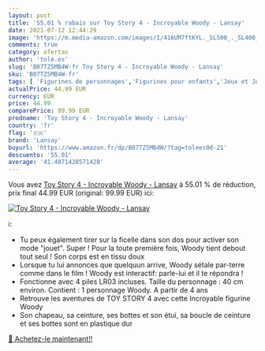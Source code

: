 ```yaml
---
layout: post
title: '55.01 % rabais sur Toy Story 4 - Incroyable Woody - Lansay'
date: 2021-07-12 12:44:29
image: 'https://m.media-amazon.com/images/I/416UM7ftKYL._SL500_._SL400_.jpg'
comments: true
category: ofertas
author: 'tole.es'
slug: 'B07TZ5MB4W-fr Toy Story 4 - Incroyable Woody - Lansay'
sku: 'B07TZ5MB4W-fr'
tags: [ 'Figurines de personnages','Figurines pour enfants','Jeux et Jouets','Jeux et jouets','lansay', ]
actualPrice: 44.99 EUR
currency: EUR
price: 44.99
comparePrice: 99.99 EUR
prodname: 'Toy Story 4 - Incroyable Woody - Lansay'
country: 'fr'
flag: '🇫🇷'
brand: 'Lansay'
buyurl: 'https://www.amazon.fr/dp/B07TZ5MB4W/?tag=tolees0d-21'
descuento: '55.01'
average: '41.4871428571428'
---
```


Vous avez [Toy Story 4 - Incroyable Woody - Lansay](https://www.amazon.fr/dp/B07TZ5MB4W/?tag=tolees0d-21)  à  55.01 % de réduction, prix final  44.99 EUR (original: 99.99 EUR) ici:

[![Toy Story 4 - Incroyable Woody - Lansay](https://m.media-amazon.com/images/I/416UM7ftKYL._SL500_._SL400_.jpg)](https://www.amazon.fr/dp/B07TZ5MB4W/?tag=tolees0d-21)

ℹ️:

- Tu peux également tirer sur la ficelle dans son dos pour activer son mode "jouet". Super ! Pour la toute première fois, Woody tient debout tout seul ! Son corps est en tissu doux
- Lorsque tu lui annonces que quelquun arrive, Woody sétale par-terre comme dans le film ! Woody est interactif: parle-lui et il te répondra !
- Fonctionne avec 4 piles LR03 incluses. Taille du personnage : 40 cm environ. Contient : 1 personnage Woody. A partir de 4 ans
- Retrouve les aventures de TOY STORY 4 avec cette Incroyable figurine Woody
- Son chapeau, sa ceinture, ses bottes et son étui, sa boucle de ceinture et ses bottes sont en plastique dur

[🛒 Achetez-le maintenant!!](https://www.amazon.fr/dp/B07TZ5MB4W/?tag=tolees0d-21)
